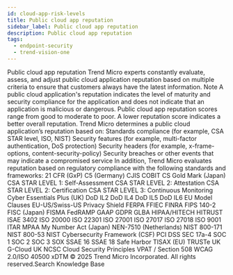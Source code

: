 ```yaml
---
id: cloud-app-risk-levels
title: Public cloud app reputation
sidebar_label: Public cloud app reputation
description: Public cloud app reputation
tags:
  - endpoint-security
  - trend-vision-one
---
```


 Public cloud app reputation Trend Micro experts constantly evaluate, assess, and adjust public cloud application reputation based on multiple criteria to ensure that customers always have the latest information. Note A public cloud application's reputation indicates the level of maturity and security compliance for the application and does not indicate that an application is malicious or dangerous. Public cloud app reputation scores range from good to moderate to poor. A lower reputation score indicates a better overall reputation. Trend Micro determines a public cloud application’s reputation based on: Standards compliance (for example, CSA STAR level, ISO, NIST) Security features (for example, multi-factor authentication, DoS protection) Security headers (for example, x-frame-options, content-security-policy) Security breaches or other events that may indicate a compromised service In addition, Trend Micro evaluates reputation based on regulatory compliance with the following standards and frameworks: 21 CFR (GxP) C5 (Germany) CJIS COBIT CS Gold Mark (Japan) CSA STAR LEVEL 1: Self-Assessment CSA STAR LEVEL 2: Attestation CSA STAR LEVEL 2: Certification CSA STAR LEVEL 3: Continuous Monitoring Cyber Essentials Plus (UK) DoD IL2 DoD IL4 DoD IL5 DoD IL6 EU Model Clauses EU-US/Swiss-US Privacy Shield FERPA FFIEC FINRA FIPS 140-2 FISC (Japan) FISMA FedRAMP GAAP GDPR GLBA HIPAA/HITECH HITRUST ISAE 3402 ISO 20000 ISO 22301 ISO 27001 ISO 27017 ISO 27018 ISO 9001 ITAR MPAA My Number Act (Japan) NEN-7510 (Netherlands) NIST 800-171 NIST 800-53 NIST Cybersecurity Framework (CSF) PCI DSS SEC 17a-4 SOC 1 SOC 2 SOC 3 SOX SSAE 16 SSAE 18 Safe Harbor TISAX (EU) TRUSTe UK G-Cloud UK NCSC Cloud Security Principles VPAT / Section 508 WCAG 2.0/ISO 40500 xDTM © 2025 Trend Micro Incorporated. All rights reserved.Search Knowledge Base